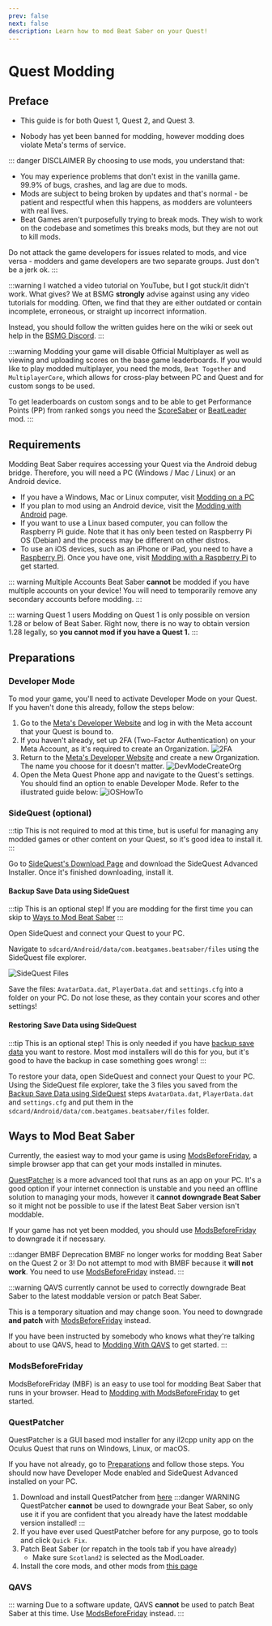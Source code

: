 ```yaml
---
prev: false
next: false
description: Learn how to mod Beat Saber on your Quest!
---
```


# Quest Modding

## Preface

- This guide is for both Quest 1, Quest 2, and Quest 3.

- Nobody has yet been banned for modding, however modding does violate Meta's terms of service.

::: danger DISCLAIMER
By choosing to use mods, you understand that:

- You may experience problems that don't exist in the vanilla game. 99.9% of bugs, crashes, and lag are due to mods.
- Mods are subject to being broken by updates and that's normal - be patient and respectful when this happens,
  as modders are volunteers with real lives.
- Beat Games aren't purposefully trying to break mods. They wish to work on the codebase and sometimes this breaks mods,
  but they are not out to kill mods.

Do not attack the game developers for issues related to mods, and vice versa -
modders and game developers are two separate groups. Just don't be a jerk ok.
:::

:::warning I watched a video tutorial on YouTube, but I got stuck/it didn't work. What gives?
We at BSMG **strongly** advise against using any video tutorials for modding. Often, we find that they are either
outdated or contain incomplete, erroneous, or straight up incorrect information.

Instead, you should follow the written guides here on the wiki or seek out help in the [BSMG Discord](https://discord.gg/beatsabermods).
:::

:::warning
Modding your game will disable Official Multiplayer as well as viewing and uploading scores on the
base game leaderboards.
If you would like to play modded multiplayer, you need the mods, `Beat Together` and `MultiplayerCore`, which allows
for cross-play between PC and Quest and for custom songs to be used.

To get leaderboards on custom songs and to be able to get Performance Points (PP) from ranked songs you need the
[ScoreSaber](https://scoresaber.com/quest) or [BeatLeader](https://beatleader.xyz) mod.
:::

## Requirements

Modding Beat Saber requires accessing your Quest via the Android debug bridge.
Therefore, you will need a PC (Windows / Mac / Linux)
or an Android device.

- If you have a Windows, Mac or Linux computer, visit [Modding on a PC](#preparations)
- If you plan to mod using an Android device, visit the [Modding with Android](./support/modding-with-android.md) page.
- If you want to use a Linux based computer, you can follow the Raspberry Pi guide. Note that it has only been tested
  on Raspberry Pi OS (Debian) and the process may be different on other distros.
- To use an iOS devices, such as an iPhone or iPad, you need to have a
  [Raspberry Pi](https://www.raspberrypi.com/). Once you have one, visit [Modding with a Raspberry Pi](./raspi-modding.md)
  to get started.

::: warning Multiple Accounts
Beat Saber **cannot** be modded if you have multiple accounts on your device!
You will need to temporarily remove any secondary accounts before modding.
:::

::: warning Quest 1 users
Modding on Quest 1 is only possible on version 1.28 or below of Beat Saber.
Right now, there is no way to obtain version 1.28 legally, so **you cannot mod if you have a Quest 1.**
:::

## Preparations

### Developer Mode

To mod your game, you'll need to activate Developer Mode on your Quest.
If you haven't done this already, follow the steps below:

1. Go to the [Meta's Developer Website](https://developer.oculus.com/manage/organizations/create/) and log in with the
   Meta account that your Quest is bound to.
2. If you haven't already, set up 2FA (Two-Factor Authentication) on your Meta Account, as it's required to create an Organization.
   ![2FA](/.assets/images/beginners-guide/2fa.png)
3. Return to the [Meta's Developer Website](https://developer.oculus.com/manage/organizations/create/) and create a new
   Organization. The name you choose for it doesn't matter.
   ![DevModeCreateOrg](/.assets/images/beginners-guide/DevModeCreateOrg.png)
4. Open the Meta Quest Phone app and navigate to the Quest's settings. You should find an option to enable
   Developer Mode. Refer to the illustrated guide below:
   ![iOSHowTo](/.assets/images/beginners-guide/EnableDevModeIOS.png)

### SideQuest (optional)

:::tip
This is not required to mod at this time,
but is useful for managing any modded games or other content on your Quest,
so it's good idea to install it.
:::

Go to [SideQuest's Download Page](https://sidequestvr.com/setup-howto)
and download the SideQuest Advanced Installer. Once it's finished downloading, install it.

#### Backup Save Data using SideQuest

:::tip This is an optional step!
If you are modding for the first time you can skip to [Ways to Mod Beat Saber](#ways-to-mod-beat-saber)
:::

Open SideQuest and connect your Quest to your PC.

Navigate to `sdcard/Android/data/com.beatgames.beatsaber/files` using the SideQuest file explorer.

![SideQuest Files](/.assets/images/beginners-guide/sqfiles.png)

Save the files: `AvatarData.dat`, `PlayerData.dat` and `settings.cfg` into a folder on your PC. Do not lose these, as they
contain your scores and other settings!

#### Restoring Save Data using SideQuest

:::tip This is an optional step!
This is only needed if you have [backup save data](#backup-save-data-using-sidequest) you want to restore.
Most mod installers will do this for you, but it's good to have the backup in case something goes wrong!
:::

To restore your data, open SideQuest and connect your Quest to your PC.  
Using the SideQuest file explorer, take the 3 files you saved from the [Backup Save Data using SideQuest](#backup-save-data-using-sidequest)
steps `AvatarData.dat`, `PlayerData.dat` and `settings.cfg` and put them in the
`sdcard/Android/data/com.beatgames.beatsaber/files` folder.

## Ways to Mod Beat Saber

Currently, the easiest way to mod your game is using [ModsBeforeFriday](./quest-modding-mbf.md),
a simple browser app that can get your mods installed in minutes.

[QuestPatcher](#questpatcher) is a more advanced tool that runs as an app on your PC.
It's a good option if your internet connection is unstable
and you need an offline solution to managing your mods,
however it **cannot downgrade Beat Saber** so it might not be possible to use
if the latest Beat Saber version isn't moddable.

If your game has not yet been modded, you should use [ModsBeforeFriday](./quest-modding-mbf.md) to downgrade it if necessary.

:::danger BMBF Deprecation
BMBF no longer works for modding Beat Saber on the Quest 2 or 3!
Do not attempt to mod with BMBF because it **will not work**.
You need to use [ModsBeforeFriday](#modsbeforefriday) instead.
:::

:::warning
QAVS currently cannot be used to correctly downgrade Beat Saber
to the latest moddable version or patch Beat Saber.

This is a temporary situation and may change soon.
You need to downgrade **and patch** with [ModsBeforeFriday](#modsbeforefriday) instead.

If you have been instructed by somebody who knows what they're talking about to use QAVS,
head to [Modding With QAVS](./quest-modding-qavs.md) to get started.
:::

### ModsBeforeFriday

ModsBeforeFriday (MBF) is an easy to use tool for modding Beat Saber that runs in your browser.
Head to [Modding with ModsBeforeFriday](./quest-modding-mbf.md) to get started.

### QuestPatcher

QuestPatcher is a GUI based mod installer for any il2cpp unity app on the Oculus Quest that runs on Windows, Linux, or macOS.

If you have not already, go to [Preparations](./quest-modding.md#preparations) and follow those steps.
You should now have Developer Mode enabled and SideQuest Advanced installed on your PC.

1.  Download and install QuestPatcher from [here](https://github.com/Lauriethefish/QuestPatcher/releases/latest)
    :::danger WARNING
    QuestPatcher **cannot** be used to downgrade your Beat Saber,
    so only use it if you are confident that you already have the latest moddable version installed!
    :::
2.  If you have ever used QuestPatcher before for any purpose, go to tools and click `Quick Fix`.
3.  Patch Beat Saber (or repatch in the tools tab if you have already)
    - Make sure `Scotland2` is selected as the ModLoader.
4.  Install the core mods, and other mods from [this page](https://bsquest.xyz/mods)

### QAVS

::: warning
Due to a software update, QAVS **cannot** be used to patch Beat Saber at this time.
Use [ModsBeforeFriday](./quest-modding-mbf.md) instead.
:::
